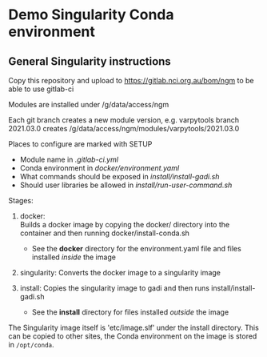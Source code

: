 Demo Singularity Conda environment
==================================

General Singularity instructions
--------------------------------

Copy this repository and upload to https://gitlab.nci.org.au/bom/ngm to be able to use gitlab-ci

Modules are installed under /g/data/access/ngm

Each git branch creates a new module version, e.g. varpytools branch 2021.03.0
creates /g/data/access/ngm/modules/varpytools/2021.03.0

Places to configure are marked with SETUP
 - Module name in *.gitlab-ci.yml*
 - Conda environment in *docker/environment.yaml*
 - What commands should be exposed in *install/install-gadi.sh*
 - Should user libraries be allowed in *install/run-user-command.sh*

Stages:

 1. docker:  
    Builds a docker image by copying the docker/ directory into the container and then running docker/install-conda.sh
    * See the **docker** directory for the environment.yaml file and files installed *inside* the image

 2. singularity:
    Converts the docker image to a singularity image

 3. install:
    Copies the singularity image to gadi and then runs install/install-gadi.sh
    * See the **install** directory for files installed *outside* the image

The Singularity image itself is 'etc/image.slf' under the install directory.
This can be copied to other sites, the Conda environment on the image is stored
in `/opt/conda`.
